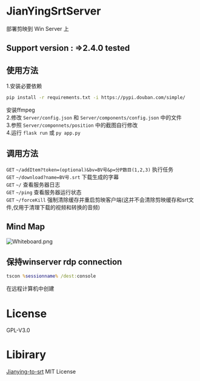 # JianYingSrtServer
部署剪映到 Win Server 上

## Support version : =>2.4.0 tested

## 使用方法
1.安装必要依赖
```bash
pip install -r requirements.txt -i https://pypi.douban.com/simple/
```
安装ffmpeg  
2.修改 `Server/config.json` 和 `Server/components/config.json` 中的文件  
3.参照 `Server/componnets/position` 中的截图自行修改  
4.运行 `flask run` 或 `py app.py`

## 调用方法
`GET` `~/addItem?token=(optional)&bv=BV号&p=分P数目(1,2,3)` 执行任务    
`GET` `~/download?name=BV号.srt` 下载生成的字幕    
`GET` `~/` 查看服务器日志   
`GET` `~/ping` 查看服务器运行状态    
`GET` `~/forceKill` 强制清除缓存并重启剪映客户端(这并不会清除剪映缓存和srt文件,仅用于清理下载的视频和转换的音频)

## Mind Map
![Whiteboard.png](https://i.loli.net/2021/11/13/JFBts3m6cOlZIqN.png)

## 保持winserver rdp connection
```bat
tscon %sessionname% /dest:console 
```
在远程计算机中创建

# License
GPL-V3.0
# Libirary
[Jianying-to-srt](https://github.com/YDX-2147483647/Jianying-to-srt) MIT License
